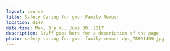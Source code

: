 ```yaml
---
layout: course
title: Safety Caring for your Family Member
location: d140
date-time: Mon, 3 p.m., June 30, 2017
description: Stuff goes here for a description of the page
photo: safety-caring-for-your-family-member-dpc_78991469.jpg
---
```

